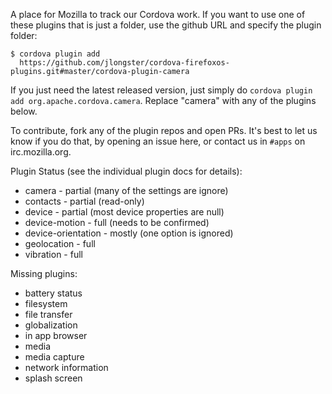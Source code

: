 A place for Mozilla to track our Cordova work. If you
want to use one of these plugins that is just a folder, use the github URL and specify the plugin folder:

```
$ cordova plugin add
  https://github.com/jlongster/cordova-firefoxos-plugins.git#master/cordova-plugin-camera
```

If you just need the latest released version, just simply do `cordova
plugin add org.apache.cordova.camera`. Replace "camera" with any of
the plugins below.

To contribute, fork any of the plugin repos and open PRs. It's best to
let us know if you do that, by opening an issue here, or contact us in
`#apps` on irc.mozilla.org.

Plugin Status (see the individual plugin docs for details):

* camera - partial (many of the settings are ignore)
* contacts - partial (read-only)
* device - partial (most device properties are null)
* device-motion - full (needs to be confirmed)
* device-orientation - mostly (one option is ignored)
* geolocation - full
* vibration - full

Missing plugins:

* battery status
* filesystem
* file transfer
* globalization
* in app browser
* media
* media capture
* network information
* splash screen
